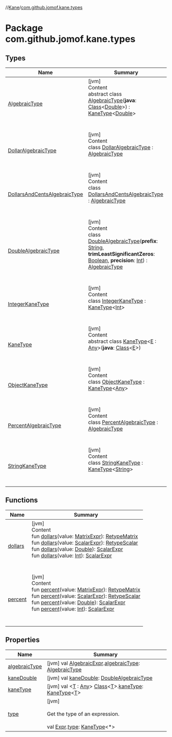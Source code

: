 //[Kane](../index.md)/[com.github.jomof.kane.types](index.md)



# Package com.github.jomof.kane.types  


## Types  
  
|  Name|  Summary| 
|---|---|
| [AlgebraicType](-algebraic-type/index.md)| [jvm]  <br>Content  <br>abstract class [AlgebraicType](-algebraic-type/index.md)(**java**: [Class](https://docs.oracle.com/javase/8/docs/api/java/lang/Class.html)<[Double](https://kotlinlang.org/api/latest/jvm/stdlib/kotlin/-double/index.html)>) : [KaneType](-kane-type/index.md)<[Double](https://kotlinlang.org/api/latest/jvm/stdlib/kotlin/-double/index.html)>   <br><br><br>
| [DollarAlgebraicType](-dollar-algebraic-type/index.md)| [jvm]  <br>Content  <br>class [DollarAlgebraicType](-dollar-algebraic-type/index.md) : [AlgebraicType](-algebraic-type/index.md)  <br><br><br>
| [DollarsAndCentsAlgebraicType](-dollars-and-cents-algebraic-type/index.md)| [jvm]  <br>Content  <br>class [DollarsAndCentsAlgebraicType](-dollars-and-cents-algebraic-type/index.md) : [AlgebraicType](-algebraic-type/index.md)  <br><br><br>
| [DoubleAlgebraicType](-double-algebraic-type/index.md)| [jvm]  <br>Content  <br>class [DoubleAlgebraicType](-double-algebraic-type/index.md)(**prefix**: [String](https://kotlinlang.org/api/latest/jvm/stdlib/kotlin/-string/index.html), **trimLeastSignificantZeros**: [Boolean](https://kotlinlang.org/api/latest/jvm/stdlib/kotlin/-boolean/index.html), **precision**: [Int](https://kotlinlang.org/api/latest/jvm/stdlib/kotlin/-int/index.html)) : [AlgebraicType](-algebraic-type/index.md)  <br><br><br>
| [IntegerKaneType](-integer-kane-type/index.md)| [jvm]  <br>Content  <br>class [IntegerKaneType](-integer-kane-type/index.md) : [KaneType](-kane-type/index.md)<[Int](https://kotlinlang.org/api/latest/jvm/stdlib/kotlin/-int/index.html)>   <br><br><br>
| [KaneType](-kane-type/index.md)| [jvm]  <br>Content  <br>abstract class [KaneType](-kane-type/index.md)<[E](-kane-type/index.md) : [Any](https://kotlinlang.org/api/latest/jvm/stdlib/kotlin/-any/index.html)>(**java**: [Class](https://docs.oracle.com/javase/8/docs/api/java/lang/Class.html)<[E](-kane-type/index.md)>)  <br><br><br>
| [ObjectKaneType](-object-kane-type/index.md)| [jvm]  <br>Content  <br>class [ObjectKaneType](-object-kane-type/index.md) : [KaneType](-kane-type/index.md)<[Any](https://kotlinlang.org/api/latest/jvm/stdlib/kotlin/-any/index.html)>   <br><br><br>
| [PercentAlgebraicType](-percent-algebraic-type/index.md)| [jvm]  <br>Content  <br>class [PercentAlgebraicType](-percent-algebraic-type/index.md) : [AlgebraicType](-algebraic-type/index.md)  <br><br><br>
| [StringKaneType](-string-kane-type/index.md)| [jvm]  <br>Content  <br>class [StringKaneType](-string-kane-type/index.md) : [KaneType](-kane-type/index.md)<[String](https://kotlinlang.org/api/latest/jvm/stdlib/kotlin/-string/index.html)>   <br><br><br>


## Functions  
  
|  Name|  Summary| 
|---|---|
| [dollars](dollars.md)| [jvm]  <br>Content  <br>fun [dollars](dollars.md)(value: [MatrixExpr](../com.github.jomof.kane/-matrix-expr/index.md)): [RetypeMatrix](../com.github.jomof.kane/-retype-matrix/index.md)  <br>fun [dollars](dollars.md)(value: [ScalarExpr](../com.github.jomof.kane/-scalar-expr/index.md)): [RetypeScalar](../com.github.jomof.kane/-retype-scalar/index.md)  <br>fun [dollars](dollars.md)(value: [Double](https://kotlinlang.org/api/latest/jvm/stdlib/kotlin/-double/index.html)): [ScalarExpr](../com.github.jomof.kane/-scalar-expr/index.md)  <br>fun [dollars](dollars.md)(value: [Int](https://kotlinlang.org/api/latest/jvm/stdlib/kotlin/-int/index.html)): [ScalarExpr](../com.github.jomof.kane/-scalar-expr/index.md)  <br><br><br>
| [percent](percent.md)| [jvm]  <br>Content  <br>fun [percent](percent.md)(value: [MatrixExpr](../com.github.jomof.kane/-matrix-expr/index.md)): [RetypeMatrix](../com.github.jomof.kane/-retype-matrix/index.md)  <br>fun [percent](percent.md)(value: [ScalarExpr](../com.github.jomof.kane/-scalar-expr/index.md)): [RetypeScalar](../com.github.jomof.kane/-retype-scalar/index.md)  <br>fun [percent](percent.md)(value: [Double](https://kotlinlang.org/api/latest/jvm/stdlib/kotlin/-double/index.html)): [ScalarExpr](../com.github.jomof.kane/-scalar-expr/index.md)  <br>fun [percent](percent.md)(value: [Int](https://kotlinlang.org/api/latest/jvm/stdlib/kotlin/-int/index.html)): [ScalarExpr](../com.github.jomof.kane/-scalar-expr/index.md)  <br><br><br>


## Properties  
  
|  Name|  Summary| 
|---|---|
| [algebraicType](index.md#com.github.jomof.kane.types//algebraicType/com.github.jomof.kane.AlgebraicExpr#/PointingToDeclaration/)|  [jvm] val [AlgebraicExpr](../com.github.jomof.kane/-algebraic-expr/index.md).[algebraicType](index.md#com.github.jomof.kane.types//algebraicType/com.github.jomof.kane.AlgebraicExpr#/PointingToDeclaration/): [AlgebraicType](-algebraic-type/index.md)   <br>
| [kaneDouble](index.md#com.github.jomof.kane.types//kaneDouble/#/PointingToDeclaration/)|  [jvm] val [kaneDouble](index.md#com.github.jomof.kane.types//kaneDouble/#/PointingToDeclaration/): [DoubleAlgebraicType](-double-algebraic-type/index.md)   <br>
| [kaneType](index.md#com.github.jomof.kane.types//kaneType/java.lang.Class[TypeParam(bounds=[kotlin.Any])]#/PointingToDeclaration/)|  [jvm] val <[T](index.md#com.github.jomof.kane.types//kaneType/java.lang.Class[TypeParam(bounds=[kotlin.Any])]#/PointingToDeclaration/) : [Any](https://kotlinlang.org/api/latest/jvm/stdlib/kotlin/-any/index.html)> [Class](https://docs.oracle.com/javase/8/docs/api/java/lang/Class.html)<[T](index.md#com.github.jomof.kane.types//kaneType/java.lang.Class[TypeParam(bounds=[kotlin.Any])]#/PointingToDeclaration/)>.[kaneType](index.md#com.github.jomof.kane.types//kaneType/java.lang.Class[TypeParam(bounds=[kotlin.Any])]#/PointingToDeclaration/): [KaneType](-kane-type/index.md)<[T](index.md#com.github.jomof.kane.types//kaneType/java.lang.Class[TypeParam(bounds=[kotlin.Any])]#/PointingToDeclaration/)>   <br>
| [type](index.md#com.github.jomof.kane.types//type/com.github.jomof.kane.Expr#/PointingToDeclaration/)|  [jvm] <br><br>Get the type of an expression.<br><br>val [Expr](../com.github.jomof.kane/-expr/index.md).[type](index.md#com.github.jomof.kane.types//type/com.github.jomof.kane.Expr#/PointingToDeclaration/): [KaneType](-kane-type/index.md)<*>   <br>

